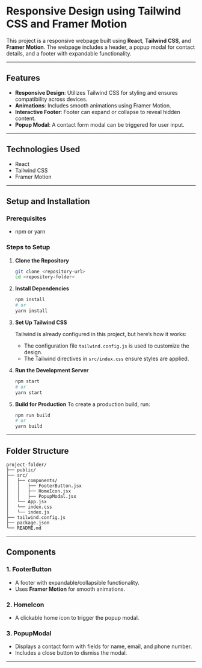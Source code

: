 # Responsive Design using Tailwind CSS and Framer Motion

This project is a responsive webpage built using **React**, **Tailwind CSS**, and **Framer Motion**. The webpage includes a header, a popup modal for contact details, and a footer with expandable functionality.

---

## **Features**

- **Responsive Design**: Utilizes Tailwind CSS for styling and ensures compatibility across devices.
- **Animations**: Includes smooth animations using Framer Motion.
- **Interactive Footer**: Footer can expand or collapse to reveal hidden content.
- **Popup Modal**: A contact form modal can be triggered for user input.

---

## **Technologies Used**

- React
- Tailwind CSS
- Framer Motion

---

## **Setup and Installation**

### Prerequisites


- npm or yarn

### Steps to Setup

1. **Clone the Repository**
   ```bash
   git clone <repository-url>
   cd <repository-folder>
   ```

2. **Install Dependencies**
   ```bash
   npm install
   # or
   yarn install
   ```

3. **Set Up Tailwind CSS**

   Tailwind is already configured in this project, but here’s how it works:

   - The configuration file `tailwind.config.js` is used to customize the design.
   - The Tailwind directives in `src/index.css` ensure styles are applied.

4. **Run the Development Server**
   ```bash
   npm start
   # or
   yarn start
   ```

   

5. **Build for Production**
   To create a production build, run:
   ```bash
   npm run build
   # or
   yarn build
   ```

---

## **Folder Structure**

```
project-folder/
├── public/
├── src/
│   ├── components/
│   │   ├── FooterButton.jsx
│   │   ├── HomeIcon.jsx
│   │   ├── PopupModal.jsx
│   └── App.jsx
│   └── index.css
│   └── index.js
├── tailwind.config.js
├── package.json
└── README.md
```

---

## **Components**

### **1. FooterButton**
- A footer with expandable/collapsible functionality.
- Uses **Framer Motion** for smooth animations.

### **2. HomeIcon**
- A clickable home icon to trigger the popup modal.

### **3. PopupModal**
- Displays a contact form with fields for name, email, and phone number.
- Includes a close button to dismiss the modal.

---


